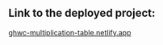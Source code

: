 ## Link to the deployed project:
[ghwc-multiplication-table.netlify.app](https://ghwc-multiplication-table.netlify.app)
